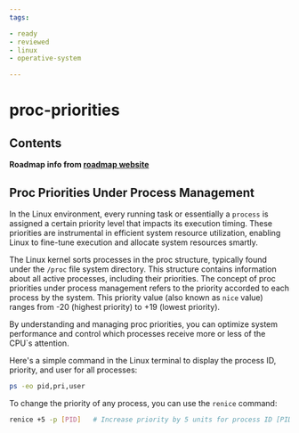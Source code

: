 ```yaml
---
tags:

- ready
- reviewed
- linux
- operative-system

---
```


# proc-priorities

## Contents

__Roadmap info from [roadmap website](https://roadmap.sh/linux/process-management/proc-priorities)__

## Proc Priorities Under Process Management

In the Linux environment, every running task or essentially a `process` is assigned a certain priority level that impacts its execution timing. These priorities are instrumental in efficient system resource utilization, enabling Linux to fine-tune execution and allocate system resources smartly.

The Linux kernel sorts processes in the proc structure, typically found under the `/proc` file system directory. This structure contains information about all active processes, including their priorities. The concept of proc priorities under process management refers to the priority accorded to each process by the system. This priority value (also known as `nice`  value) ranges from -20 (highest priority) to +19 (lowest priority).

By understanding and managing proc priorities, you can optimize system performance and control which processes receive more or less of the CPU`s attention.

Here's a simple command in the Linux terminal to display the process ID, priority, and user for all processes:

```bash
ps -eo pid,pri,user

```

To change the priority of any process, you can use the `renice` command:

```bash
renice +5 -p [PID]   # Increase priority by 5 units for process ID [PID]

```
